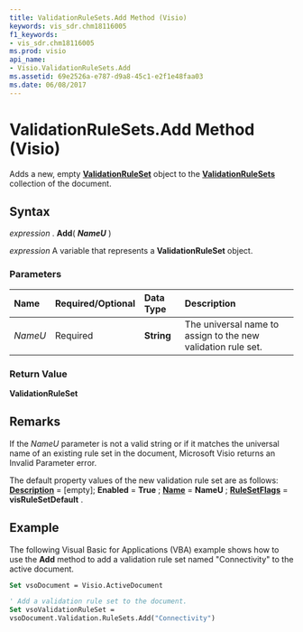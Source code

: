 ```yaml
---
title: ValidationRuleSets.Add Method (Visio)
keywords: vis_sdr.chm18116005
f1_keywords:
- vis_sdr.chm18116005
ms.prod: visio
api_name:
- Visio.ValidationRuleSets.Add
ms.assetid: 69e2526a-e787-d9a8-45c1-e2f1e48faa03
ms.date: 06/08/2017
---
```



# ValidationRuleSets.Add Method (Visio)

Adds a new, empty  **[ValidationRuleSet](validationruleset-object-visio.md)** object to the **[ValidationRuleSets](validationrulesets-object-visio.md)** collection of the document.


## Syntax

 _expression_ . **Add**( **_NameU_** )

 _expression_ A variable that represents a **ValidationRuleSet** object.


### Parameters



|**Name**|**Required/Optional**|**Data Type**|**Description**|
|:-----|:-----|:-----|:-----|
| _NameU_|Required| **String**|The universal name to assign to the new validation rule set.|

### Return Value

 **ValidationRuleSet**


## Remarks

If the  _NameU_ parameter is not a valid string or if it matches the universal name of an existing rule set in the document, Microsoft Visio returns an Invalid Parameter error.

The default property values of the new validation rule set are as follows:  **[Description](validationruleset-description-property-visio.md)** = [empty]; **Enabled** = **True** ; **[Name](validationruleset-name-property-visio.md)** = **NameU** ; **[RuleSetFlags](validationruleset-rulesetflags-property-visio.md)** = **visRuleSetDefault** .


## Example

The following Visual Basic for Applications (VBA) example shows how to use the  **Add** method to add a validation rule set named "Connectivity" to the active document.


```vb
Set vsoDocument = Visio.ActiveDocument

' Add a validation rule set to the document.
Set vsoValidationRuleSet = 
vsoDocument.Validation.RuleSets.Add("Connectivity")

```


